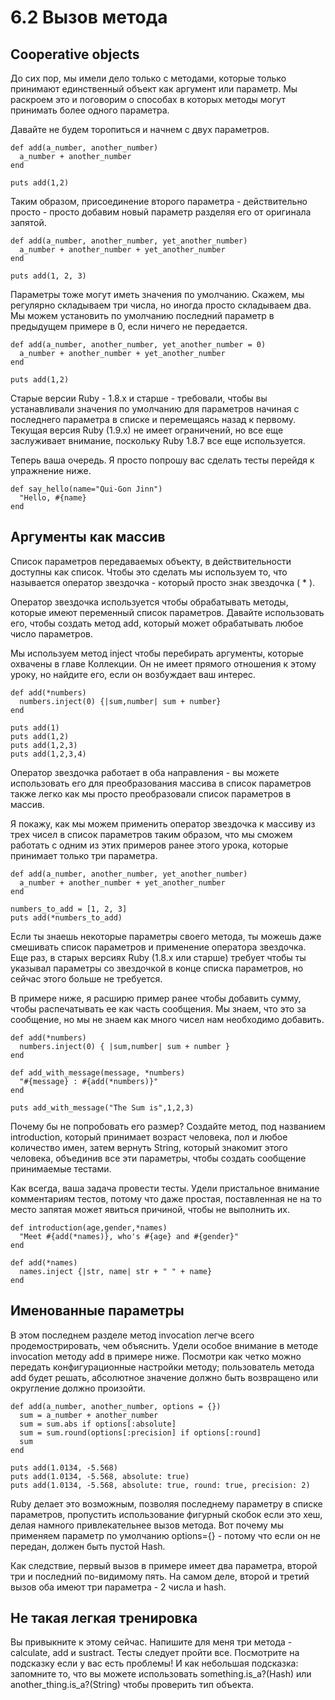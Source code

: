 ﻿# 6.2 Вызов метода #

## Cooperative objects ##

До сих пор, мы имели дело только с методами, которые только принимают единственный объект как аргумент или параметр. Мы раскроем это и поговорим о способах в которых методы могут принимать более одного параметра. 

Давайте не будем торопиться и начнем с двух параметров.

	def add(a_number, another_number)
	  a_number + another_number
	end

	puts add(1,2)

Таким образом, присоединение второго параметра - действительно просто - просто добавим новый параметр разделяя его от оригинала запятой.

	def add(a_number, another_number, yet_another_number)
	  a_number + another_number + yet_another_number
	end

	puts add(1, 2, 3)

Параметры тоже могут иметь значения по умолчанию. Скажем, мы регулярно складываем три числа, но иногда просто складываем два. Мы можем установить по умолчанию последний параметр в предыдущем примере в 0, если ничего не передается.

	def add(a_number, another_number, yet_another_number = 0)
	  a_number + another_number + yet_another_number
	end

	puts add(1,2)

Старые версии Ruby - 1.8.x и старше - требовали, чтобы вы устанавливали значения по умолчанию для параметров начиная с последнего параметра в списке и перемещаясь назад к первому. Текущая версия Ruby (1.9.x) не имеет ограничений, но все еще заслуживает внимание, поскольку Ruby 1.8.7 все еще используется.

Теперь ваша очередь. Я просто попрошу вас сделать тесты перейдя к упражнение ниже.

	def say_hello(name="Qui-Gon Jinn")
	  "Hello, #{name}
	end

## Аргументы как массив ##

Список параметров передаваемых объекту, в действительности доступны как список. Чтобы это сделать мы используем то, что называется оператор звездочка - который просто знак звездочка ( * ).

Оператор звездочка используется чтобы обрабатывать методы, которые имеют переменный список параметров. Давайте использовать его, чтобы создать метод add, который может обрабатывать любое число параметров.

Мы используем метод inject чтобы перебирать аргументы, которые охвачены в главе Коллекции. Он не имеет прямого отношения к этому уроку, но найдите его, если он возбуждает ваш интерес.

	def add(*numbers)
	  numbers.inject(0) {|sum,number| sum + number}
	end

	puts add(1)
	puts add(1,2)
	puts add(1,2,3)
	puts add(1,2,3,4)

Оператор звездочка работает в оба направления - вы можете использовать его для преобразования массива в список параметров также легко как мы просто преобразовали список параметров в массив.

Я покажу, как мы можем применить оператор звездочка к массиву из трех чисел в список параметров таким образом, что мы сможем работать с одним из этих примеров
ранее этого урока, которые принимает только три параметра.

	def add(a_number, another_number, yet_another_number)
	  a_number + another_number + yet_another_number
	end

	numbers_to_add = [1, 2, 3]
	puts add(*numbers_to_add)

Если ты знаешь некоторые параметры своего метода, ты можешь даже смешивать список параметров и применение оператора звездочка.
Еще раз, в старых версиях Ruby (1.8.x или старше) требует чтобы ты указывал параметры со звездочкой в конце списка параметров, но сейчас этого больше не требуется.

В примере ниже, я расширю пример ранее чтобы добавить сумму, чтобы распечатывать ее как часть сообщения. Мы знаем, что это за сообщение, но мы не знаем как много чисел нам необходимо добавить.

	def add(*numbers)
	  numbers.inject(0) { |sum,number| sum + number }
	end

	def add_with_message(message, *numbers)
	  "#{message} : #{add(*numbers)}"	   
	end

	puts add_with_message("The Sum is",1,2,3)

Почему бы не попробовать его размер? Создайте метод, под названием introduction, который принимает возраст человека, пол и любое количество имен, затем вернуть String, который знакомит этого человека, объединив все эти параметры, чтобы создать сообщение принимаемые тестами.

Как всегда, ваша задача провести тесты. Удели пристальное внимание комментариям тестов, потому что даже простая, поставленная не на то место запятая может явиться причиной, чтобы не выполнить их.


	def introduction(age,gender,*names)
 	  "Meet #{add(*names)}, who's #{age} and #{gender}"
	end

	def add(*names)
  	  names.inject {|str, name| str + " " + name}
	end  

## Именованные параметры ##

В этом последнем разделе метод invocation легче всего продемострировать, чем объяснить. Удели особое внимание в методе invocation методу add в примере ниже. Посмотри как четко можно передать конфигурационные настройки методу; пользователь метода add будет решать, абсолютное значение должно быть возвращено или округление должно произойти.

	def add(a_number, another_number, options = {})
	  sum = a_number + another_number
	  sum = sum.abs if options[:absolute]
	  sum = sum.round(options[:precision] if options[:round]
	  sum
	end

	puts add(1.0134, -5.568)
	puts add(1.0134, -5.568, absolute: true)
	puts add(1.0134, -5.568, absolute: true, round: true, precision: 2)
 
Ruby делает это возможным, позволяя последнему параметру в списке параметров, пропустить использование фигурный скобок если это хеш, делая намного привлекательнее вызов метода. Вот почему мы применяем параметр по умолчанию options={} - потому что если он не передан, должен быть пустой Hash.

Как следствие, первый вызов в примере имеет два параметра, второй три и последний по-видимому пять. На самом деле, второй и третий вызов оба имеют три параметра - 2 числа и hash.

## Не такая легкая тренировка ##

Вы привыкните к этому сейчас. Напишите для меня три метода - calculate, add и sustract. Тесты следует пройти все. Посмотрите на подсказку если у вас есть проблемы! И как небольшая подсказка: запомните то, что вы можете использовать something.is_a?(Hash) или another_thing.is_a?(String) чтобы проверить тип объекта.

	

